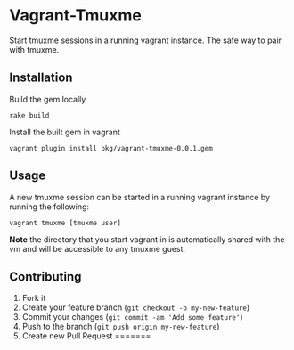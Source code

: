 # Vagrant-Tmuxme

Start tmuxme sessions in a running vagrant instance. The safe way to pair with
tmuxme.

## Installation

Build the gem locally

    rake build

Install the built gem in vagrant

    vagrant plugin install pkg/vagrant-tmuxme-0.0.1.gem

## Usage

A new tmuxme session can be started in a running vagrant instance by running
the following:

    vagrant tmuxme [tmuxme user]

**Note** the directory that you start vagrant in is automatically shared with
the vm and will be accessible to any tmuxme guest.

## Contributing

1. Fork it
2. Create your feature branch (`git checkout -b my-new-feature`)
3. Commit your changes (`git commit -am 'Add some feature'`)
4. Push to the branch (`git push origin my-new-feature`)
5. Create new Pull Request
=======
